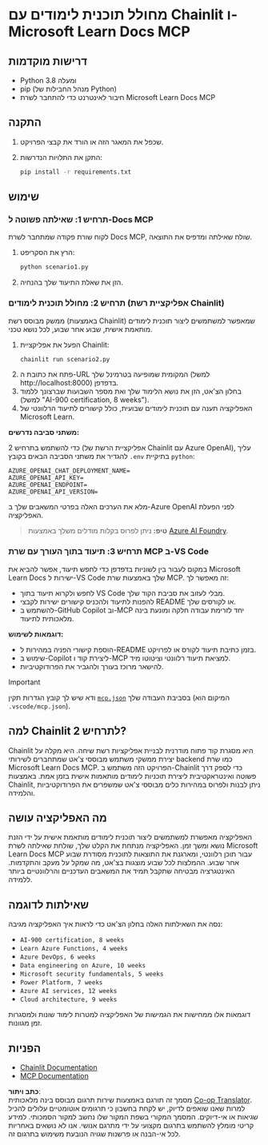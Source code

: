 <!--
CO_OP_TRANSLATOR_METADATA:
{
  "original_hash": "a05fb941810e539147fec53aaadbb6fd",
  "translation_date": "2025-07-14T06:42:01+00:00",
  "source_file": "09-CaseStudy/docs-mcp/solution/python/README.md",
  "language_code": "he"
}
-->
# מחולל תוכנית לימודים עם Chainlit ו-Microsoft Learn Docs MCP

## דרישות מוקדמות

- Python 3.8 ומעלה  
- pip (מנהל החבילות של Python)  
- חיבור לאינטרנט כדי להתחבר לשרת Microsoft Learn Docs MCP  

## התקנה

1. שכפל את המאגר הזה או הורד את קבצי הפרויקט.  
2. התקן את התלויות הנדרשות:  

   ```bash
   pip install -r requirements.txt
   ```

## שימוש

### תרחיש 1: שאילתה פשוטה ל-Docs MCP  
לקוח שורת פקודה שמתחבר לשרת Docs MCP, שולח שאילתה ומדפיס את התוצאה.  

1. הרץ את הסקריפט:  
   ```bash
   python scenario1.py
   ```  
2. הזן את שאלת התיעוד שלך בהנחיה.  

### תרחיש 2: מחולל תוכנית לימודים (אפליקציית רשת Chainlit)  
ממשק מבוסס רשת (באמצעות Chainlit) שמאפשר למשתמשים ליצור תוכנית לימודים מותאמת אישית, שבוע אחר שבוע, לכל נושא טכני.  

1. הפעל את אפליקציית Chainlit:  
   ```bash
   chainlit run scenario2.py
   ```  
2. פתח את כתובת ה-URL המקומית שמופיעה בטרמינל שלך (למשל http://localhost:8000) בדפדפן.  
3. בחלון הצ'אט, הזן את נושא הלימוד שלך ואת מספר השבועות שברצונך ללמוד (למשל "AI-900 certification, 8 weeks").  
4. האפליקציה תענה עם תוכנית לימודים שבועית, כולל קישורים לתיעוד הרלוונטי של Microsoft Learn.  

**משתני סביבה נדרשים:**  

כדי להשתמש בתרחיש 2 (אפליקציית הרשת של Chainlit עם Azure OpenAI), עליך להגדיר את משתני הסביבה הבאים בקובץ `.env` בתיקיית `python`:  

```
AZURE_OPENAI_CHAT_DEPLOYMENT_NAME=
AZURE_OPENAI_API_KEY=
AZURE_OPENAI_ENDPOINT=
AZURE_OPENAI_API_VERSION=
```  

מלא את הערכים האלה בפרטי המשאבים שלך ב-Azure OpenAI לפני הפעלת האפליקציה.  

> **טיפ:** ניתן לפרוס בקלות מודלים משלך באמצעות [Azure AI Foundry](https://ai.azure.com/).  

### תרחיש 3: תיעוד בתוך העורך עם שרת MCP ב-VS Code  

במקום לעבור בין לשוניות בדפדפן כדי לחפש תיעוד, אפשר להביא את Microsoft Learn Docs ישירות ל-VS Code שלך באמצעות שרת MCP. זה מאפשר לך:  
- לחפש ולקרוא תיעוד בתוך VS Code מבלי לעזוב את סביבת הקוד שלך.  
- להפנות לתיעוד ולהכניס קישורים ישירות לקבצי README או לקורסים שלך.  
- להשתמש ב-GitHub Copilot וב-MCP יחד לזרימת עבודה חלקה ומונעת בינה מלאכותית לתיעוד.  

**דוגמאות לשימוש:**  
- הוספת קישורי הפניה במהירות ל-README בזמן כתיבת תיעוד לקורס או לפרויקט.  
- שימוש ב-Copilot ליצירת קוד ו-MCP למציאת תיעוד רלוונטי וציטוטו מיד.  
- להישאר מרוכז בעורך ולהגביר את הפרודוקטיביות.  

> [!IMPORTANT]  
> ודא שיש לך קובץ הגדרות תקין [`mcp.json`](../../../../../../09-CaseStudy/docs-mcp/solution/scenario3/mcp.json) בסביבת העבודה שלך (המיקום הוא `.vscode/mcp.json`).  

## למה Chainlit לתרחיש 2?  

Chainlit היא מסגרת קוד פתוח מודרנית לבניית אפליקציות רשת שיחה. היא מקלה על יצירת ממשקי משתמש מבוססי צ'אט שמתחברים לשירותי backend כמו שרת Microsoft Learn Docs MCP. הפרויקט הזה משתמש ב-Chainlit כדי לספק דרך פשוטה ואינטראקטיבית ליצירת תוכניות לימודים מותאמות אישית בזמן אמת. באמצעות Chainlit, ניתן לבנות ולפרוס במהירות כלים מבוססי צ'אט שמשפרים את הפרודוקטיביות והלמידה.  

## מה האפליקציה עושה  

האפליקציה מאפשרת למשתמשים ליצור תוכנית לימודים מותאמת אישית על ידי הזנת נושא ומשך זמן. האפליקציה מנתחת את הקלט שלך, שולחת שאילתה לשרת Microsoft Learn Docs MCP עבור תוכן רלוונטי, ומארגנת את התוצאות לתוכנית מסודרת שבוע אחר שבוע. ההמלצות לכל שבוע מוצגות בצ'אט, מה שמקל על מעקב והתקדמות. האינטגרציה מבטיחה שתקבל תמיד את המשאבים העדכניים והרלוונטיים ביותר ללמידה.  

## שאילתות לדוגמה  

נסה את השאילתות האלה בחלון הצ'אט כדי לראות איך האפליקציה מגיבה:  

- `AI-900 certification, 8 weeks`  
- `Learn Azure Functions, 4 weeks`  
- `Azure DevOps, 6 weeks`  
- `Data engineering on Azure, 10 weeks`  
- `Microsoft security fundamentals, 5 weeks`  
- `Power Platform, 7 weeks`  
- `Azure AI services, 12 weeks`  
- `Cloud architecture, 9 weeks`  

דוגמאות אלו ממחישות את הגמישות של האפליקציה למטרות לימוד שונות ולמסגרות זמן מגוונות.  

## הפניות  

- [Chainlit Documentation](https://docs.chainlit.io/)  
- [MCP Documentation](https://github.com/MicrosoftDocs/mcp)

**כתב ויתור**:  
מסמך זה תורגם באמצעות שירות תרגום מבוסס בינה מלאכותית [Co-op Translator](https://github.com/Azure/co-op-translator). למרות שאנו שואפים לדיוק, יש לקחת בחשבון כי תרגומים אוטומטיים עלולים להכיל שגיאות או אי-דיוקים. המסמך המקורי בשפת המקור שלו נחשב למקור הסמכותי. למידע קריטי מומלץ להשתמש בתרגום מקצועי על ידי מתרגם אנושי. אנו לא נושאים באחריות לכל אי-הבנה או פרשנות שגויה הנובעת משימוש בתרגום זה.